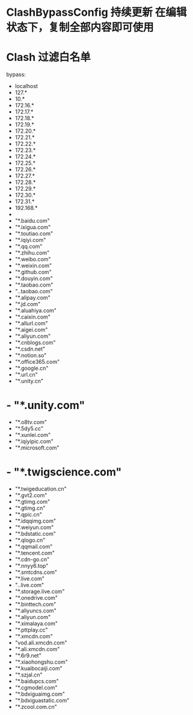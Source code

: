 # ClashBypassConfig  持续更新 在编辑状态下，复制全部内容即可使用
# Clash 过滤白名单
bypass:
  - localhost
  - 127.*
  - 10.*
  - 172.16.*
  - 172.17.*
  - 172.18.*
  - 172.19.*
  - 172.20.*
  - 172.21.*
  - 172.22.*
  - 172.23.*
  - 172.24.*
  - 172.25.*
  - 172.26.*
  - 172.27.*
  - 172.28.*
  - 172.29.*
  - 172.30.*
  - 172.31.*
  - 192.168.*
  - <local>
  - "*.baidu.com"
  - "*.ixigua.com"
  - "*.toutiao.com"
  - "*.iqiyi.com"
  - "*.qq.com"
  - "*.zhihu.com"
  - "*.weibo.com"
  - "*.weixin.com"
  - "*.github.com"
  - "*.douyin.com"
  - "*.taobao.com"
  - "*.*.taobao.com"
  - "*.alipay.com"
  - "*.jd.com"
  - "*.aluahiya.com"
  - "*.caixin.com"
  - "*.allurl.com"
  - "*.aigei.com"
  - "*.aliyun.com"
  - "*.cnblogs.com"
  - "*.csdn.net"
  - "*.notion.so"
  - "*.office365.com"
  - "*.google.cn"
  - "*.url.cn"
  - "*.unity.cn"
  # - "*.unity.com"
  - "*.o8tv.com"
  - "*.5dy5.cc"
  - "*.xunlei.com"
  - "*.iqiyipic.com"
  - "*.microsoft.com"
  # - "*.twigscience.com"
  - "*.twigeducation.cn"
  - "*.gvt2.com"
  - "*.gtimg.com"
  - "*.gtimg.cn"
  - "*.qpic.cn"
  - "*.idqqimg.com"
  - "*.weiyun.com"
  - "*.bdstatic.com"
  - "*.qlogo.cn"
  - "*.qqmail.com"
  - "*.tencent.com"
  - "*.cdn-go.cn"
  - "*.nnyy6.top"
  - "*.smtcdns.com"
  - "*.live.com"
  - "*.*.live.com"
  - "*.storage.live.com"
  - "*.onedrive.com"
  - "*.binttech.com"
  - "*.aliyuncs.com"
  - "*.aliyun.com"
  - "*.ximalaya.com"
  - "*.pttplay.cc"
  - "*.xmcdn.com"
  - "vod.ali.xmcdn.com"
  - "*.ali.xmcdn.com"
  - "*.6r9.net"
  - "*.xiaohongshu.com"
  - "*.kuaibocaiji.com"
  - "*.szjal.cn"
  - "*.baidupcs.com"
  - "*.cgmodel.com"
  - "*.bdxiguaimg.com"
  - "*.bdxiguastatic.com"
  - "*.zcool.com.cn"
  
